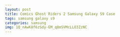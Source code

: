 ```yaml
---
layout: post
title: Comics Ghost Riders 2 Samsung Galaxy S9 Case
tags: samsung galaxy s9
categories: samsung
img: 1Q_nAwK8f6zSdy-EM_q8mSVMcLLO3ZzNC
---
```

